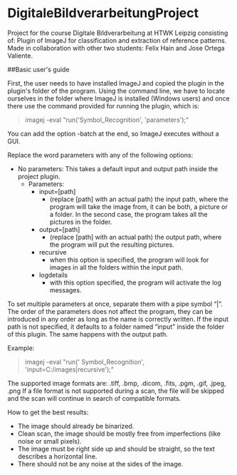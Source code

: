 # DigitaleBildverarbeitungProject
Project for the course Digitale Bildverarbeitung at HTWK Leipzig consisting of: Plugin of ImageJ for classification and extraction of reference patterns. Made in collaboration with other two students: Felix Hain and Jose Ortega Valiente.

##Basic user's guide

First, the user needs to have installed ImageJ and copied the plugin in the plugin's folder of the
program.
Using the command line, we have to locate ourselves in the folder where ImageJ is installed (Windows users) and once there use the command provided for running the plugin, which is:
  >  imagej -eval "run('Symbol_Recognition', 'parameters');"
  
You can add the option -batch at the end, so ImageJ executes without a GUI.

Replace the word parameters with any of the following options:
* No parameters: This takes a default input and output path inside the project plugin.
  * Parameters:
    * input=[path]
      * (replace [path] with an actual path) the input path, where the program will take the image from, it can be both, a picture or a folder. In the second case, the program takes all the pictures in the folder.
    * output=[path]
      * (replace [path] with an actual path) the output path, where the program will put the resulting pictures.
    * recursive
      * when this option is specified, the program will look for images in all the folders within the input path.
    * logdetails
      * with this option specified, the program will activate the log messages.

To set multiple parameters at once, separate them with a pipe symbol “|”.
The order of the parameters does not affect the program, they can be introduced in any order as long as the name is correctly written.
If the input path is not specified, it defaults to a folder named “input” inside the folder of this plugin. The same happens with the output path.

Example:
> imagej -eval "run(' Symbol_Recognition', 'input=C:/images|recursive');"

The supported image formats are: .tiff, .bmp, .dicom, .fits, .pgm, .gif, .jpeg, .png
If a file format is not supported during a scan, the file will be skipped and the scan will continue in search of compatible formats.

How to get the best results:
* The image should already be binarized.
* Clean scan, the image should be mostly free from imperfections (like noise or small pixels).
* The image must be right side up and should be straight, so the text describes a horizontal
line.
* There should not be any noise at the sides of the image.
